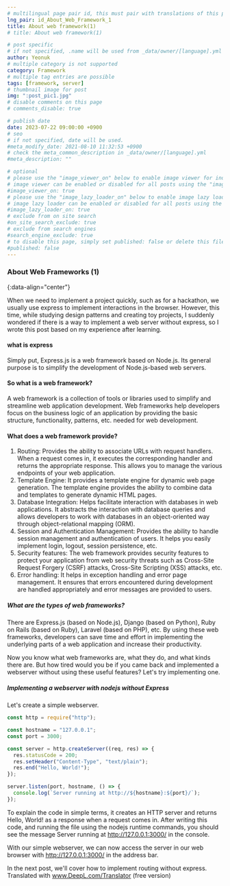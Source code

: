 ```yaml
---
# multilingual page pair id, this must pair with translations of this page. (This name must be unique)
lng_pair: id_About_Web_Framework_1
title: About web framework(1)
# title: About web framework(1)

# post specific
# if not specified, .name will be used from _data/owner/[language].yml
author: Yeonuk
# multiple category is not supported
category: Framework
# multiple tag entries are possible
tags: [framework, server]
# thumbnail image for post
img: ":post_pic1.jpg"
# disable comments on this page
# comments_disable: true

# publish date
date: 2023-07-22 09:00:00 +0900
# seo
# if not specified, date will be used.
#meta_modify_date: 2021-08-10 11:32:53 +0900
# check the meta_common_description in _data/owner/[language].yml
#meta_description: ""

# optional
# please use the "image_viewer_on" below to enable image viewer for individual pages or posts (_posts/ or [language]/_posts folders).
# image viewer can be enabled or disabled for all posts using the "image_viewer_posts: true" setting in _data/conf/main.yml.
#image_viewer_on: true
# please use the "image_lazy_loader_on" below to enable image lazy loader for individual pages or posts (_posts/ or [language]/_posts folders).
# image lazy loader can be enabled or disabled for all posts using the "image_lazy_loader_posts: true" setting in _data/conf/main.yml.
#image_lazy_loader_on: true
# exclude from on site search
#on_site_search_exclude: true
# exclude from search engines
#search_engine_exclude: true
# to disable this page, simply set published: false or delete this file
#published: false
---
```


<!-- outline-start -->

### About Web Frameworks (1)

{:data-align="center"}

<!-- outline-end -->

When we need to implement a project quickly, such as for a hackathon, we usually use express to implement interactions in the browser.
However, this time, while studying design patterns and creating toy projects, I suddenly wondered if there is a way to implement a web server without express, so I wrote this post based on my experience after learning.

#### what is express

Simply put, Express.js is a web framework based on Node.js.
Its general purpose is to simplify the development of Node.js-based web servers.

#### So what is a web framework?

A web framework is a collection of tools or libraries used to simplify and streamline web application development.
Web frameworks help developers focus on the business logic of an application by providing the basic structure, functionality, patterns, etc. needed for web development.

#### What does a web framework provide?

1. Routing: Provides the ability to associate URLs with request handlers. When a request comes in, it executes the corresponding handler and returns the appropriate response. This allows you to manage the various endpoints of your web application.
2. Template Engine: It provides a template engine for dynamic web page generation. The template engine provides the ability to combine data and templates to generate dynamic HTML pages.
3. Database Integration: Helps facilitate interaction with databases in web applications. It abstracts the interaction with database queries and allows developers to work with databases in an object-oriented way through object-relational mapping (ORM).
4. Session and Authentication Management: Provides the ability to handle session management and authentication of users. It helps you easily implement login, logout, session persistence, etc.
5. Security features: The web framework provides security features to protect your application from web security threats such as Cross-Site Request Forgery (CSRF) attacks, Cross-Site Scripting (XSS) attacks, etc.
6. Error handling: It helps in exception handling and error page management. It ensures that errors encountered during development are handled appropriately and error messages are provided to users.

##### What are the types of web frameworks?

There are Express.js (based on Node.js), Django (based on Python), Ruby on Rails (based on Ruby), Laravel (based on PHP), etc. By using these web frameworks, developers can save time and effort in implementing the underlying parts of a web application and increase their productivity.

Now you know what web frameworks are, what they do, and what kinds there are.
But how tired would you be if you came back and implemented a webserver without using these useful features? Let's try implementing one.

##### Implementing a webserver with nodejs without Express

Let's create a simple webserver.

```javascript
const http = require("http");

const hostname = "127.0.0.1";
const port = 3000;

const server = http.createServer((req, res) => {
  res.statusCode = 200;
  res.setHeader("Content-Type", "text/plain");
  res.end("Hello, World!");
});

server.listen(port, hostname, () => {
  console.log(`Server running at http://${hostname}:${port}/`);
});
```

To explain the code in simple terms, it creates an HTTP server and returns Hello, World! as a response when a request comes in. After writing this code, and running the file using the nodejs runtime commands, you should see the message Server running at http://127.0.0.1:3000/ in the console.

With our simple webserver, we can now access the server in our web browser with http://127.0.0.1:3000/ in the address bar.

In the next post, we'll cover how to implement routing without express.
Translated with www.DeepL.com/Translator (free version)
